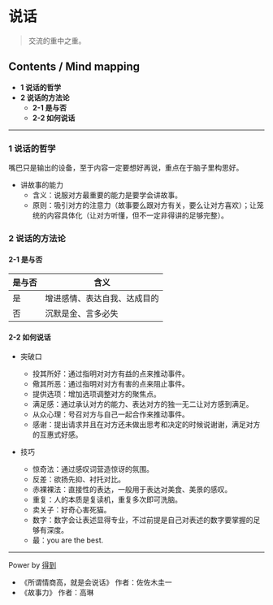 # 说话
> 交流的重中之重。

## Contents / Mind mapping
- **1 说话的哲学**
- **2 说话的方法论**
  - **2-1 是与否**
  - **2-2 如何说话**

---

### 1 说话的哲学

嘴巴只是输出的设备，至于内容一定要想好再说，重点在于脑子里构思好。

- 讲故事的能力
  - 含义：说服对方最重要的能力是要学会讲故事。
  - 原则：吸引对方的注意力（故事要么跟对方有关，要么让对方喜欢）；让笼统的内容具体化（让对方听懂，但不一定非得讲的足够完整）。



### 2 说话的方法论

#### 2-1 是与否

|是与否|含义|
|  --  | -- |
|是|增进感情、表达自我、达成目的|
|否|沉默是金、言多必失|

#### 2-2 如何说话

- 突破口
  - 投其所好：通过指明对对方有益的点来推动事件。
  - 儆其所恶：通过指明对对方有害的点来阻止事件。
  - 提供选项：增加选项调整对方的聚焦点。
  - 满足感：通过承认对方的能力、表达对方的独一无二让对方感到满足。
  - 从众心理：号召对方与自己一起合作来推动事件。
  - 感谢：提出请求并且在对方还未做出思考和决定的时候说谢谢，满足对方的互惠式好感。

- 技巧
  - 惊奇法：通过感叹词营造惊讶的氛围。
  - 反差：欲扬先抑、衬托对比。
  - 赤裸裸法：直接性的表达，一般用于表达对美食、美景的感叹。
  - 重复：人的本质是复读机，重复多次即可洗脑。
  - 卖关子：好奇心害死猫。
  - 数字：数字会让表述显得专业，不过前提是自己对表述的数字要掌握的足够有深度。
  - 最：you are the best.



---
Power by [得到](https://www.igetget.com)
- 《所谓情商高，就是会说话》 作者：佐佐木圭一
- 《故事力》 作者：高琳
